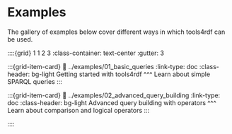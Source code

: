 # Examples

The gallery of examples below cover different ways in which tools4rdf can be used.

::::{grid} 1 1 2 3
:class-container: text-center
:gutter: 3

:::{grid-item-card}
:link: ../examples/01_basic_queries
:link-type: doc
:class-header: bg-light
Getting started with tools4rdf
^^^
Learn about simple SPARQL queries
:::

:::{grid-item-card}
:link: ../examples/02_advanced_query_building
:link-type: doc
:class-header: bg-light
Advanced query building with operators
^^^
Learn about comparison and logical operators
:::

::::


